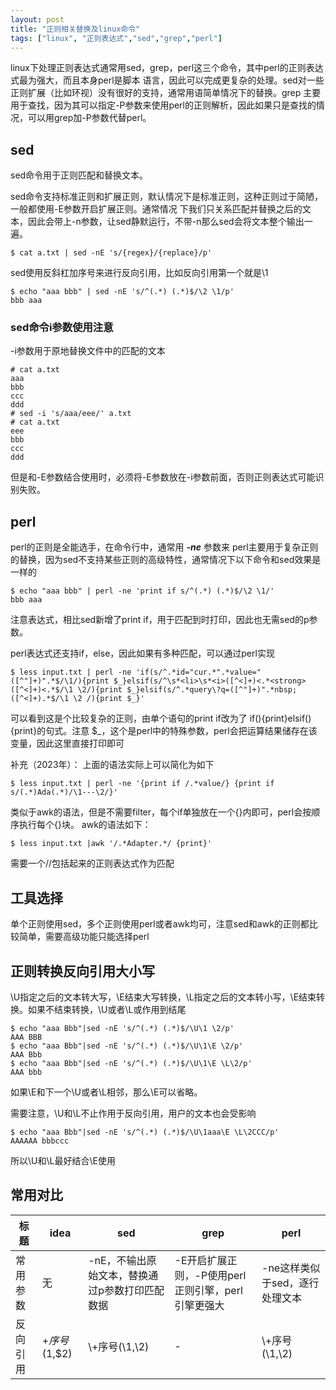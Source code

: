 ```yaml
---
layout: post
title: "正则相关替换及linux命令"
tags: ["linux", "正则表达式","sed","grep","perl"]
---
```


linux下处理正则表达式通常用sed，grep，perl这三个命令，其中perl的正则表达式最为强大，而且本身perl是脚本
语言，因此可以完成更复杂的处理。sed对一些正则扩展（比如环视）没有很好的支持，通常用语简单情况下的替换。grep
主要用于查找，因为其可以指定-P参数来使用perl的正则解析，因此如果只是查找的情况，可以用grep加-P参数代替perl。

## sed
sed命令用于正则匹配和替换文本。

sed命令支持标准正则和扩展正则，默认情况下是标准正则，这种正则过于简陋，一般都使用-E参数开启扩展正则。通常情况
下我们只关系匹配并替换之后的文本，因此会带上-n参数，让sed静默运行，不带-n那么sed会将文本整个输出一遍。

```shell
$ cat a.txt | sed -nE 's/{regex}/{replace}/p'
```
sed使用反斜杠加序号来进行反向引用，比如反向引用第一个就是\1
```shell
$ echo "aaa bbb" | sed -nE 's/^(.*) (.*)$/\2 \1/p'
bbb aaa
```

### sed命令i参数使用注意
-i参数用于原地替换文件中的匹配的文本
```shell
# cat a.txt 
aaa
bbb
ccc
ddd
# sed -i 's/aaa/eee/' a.txt
# cat a.txt 
eee
bbb
ccc
ddd
```
但是和-E参数结合使用时，必须将-E参数放在-i参数前面，否则正则表达式可能识别失败。

## perl
perl的正则是全能选手，在命令行中，通常用 ***-ne*** 参数来
perl主要用于复杂正则的替换，因为sed不支持某些正则的高级特性，通常情况下以下命令和sed效果是一样的
```shell
$ echo "aaa bbb" | perl -ne 'print if s/^(.*) (.*)$/\2 \1/'
bbb aaa
```
注意表达式，相比sed新增了print if，用于匹配到时打印，因此也无需sed的p参数。

perl表达式还支持if，else，因此如果有多种匹配，可以通过perl实现
```shell
$ less input.txt | perl -ne 'if(s/^.*id="cur.*".*value="([^"]+)".*$/\1/){print $_}elsif(s/^\s*<li>\s*<i>([^<]+)<.*<strong>([^<]+)<.*$/\1 \2/){print $_}elsif(s/^.*query\?q=([^"]+)".*nbsp;([^<]+).*$/\1 \2 /){print $_}'
```
可以看到这是个比较复杂的正则，由单个语句的print if改为了 if(){print}elsif(){print}的句式。注意
$_，这个是perl中的特殊参数，perl会把运算结果储存在该变量，因此这里直接打印即可

补充（2023年）：
上面的语法实际上可以简化为如下
```shell
$ less input.txt | perl -ne '{print if /.*value/} {print if s/(.*)Ada(.*)/\1---\2/}'
```
类似于awk的语法，但是不需要filter，每个if单独放在一个{}内即可，perl会按顺序执行每个{}块。
awk的语法如下：
```shell
$ less input.txt |awk '/.*Adapter.*/ {print}'
```
需要一个//包括起来的正则表达式作为匹配

## 工具选择
单个正则使用sed，多个正则使用perl或者awk均可，注意sed和awk的正则都比较简单，需要高级功能只能选择perl


## 正则转换反向引用大小写

\U指定之后的文本转大写，\E结束大写转换，\L指定之后的文本转小写，\E结束转换。如果不结束转换，\U或者\L或作用到结尾
```shell
$ echo "aaa Bbb"|sed -nE 's/^(.*) (.*)$/\U\1 \2/p'
AAA BBB
$ echo "aaa Bbb"|sed -nE 's/^(.*) (.*)$/\U\1\E \2/p'
AAA Bbb
$ echo "aaa Bbb"|sed -nE 's/^(.*) (.*)$/\U\1\E \L\2/p'
AAA bbb
```
如果\E和下一个\U或者\L相邻，那么\E可以省略。

需要注意，\U和\L不止作用于反向引用，用户的文本也会受影响
```shell
$ echo "aaa Bbb"|sed -nE 's/^(.*) (.*)$/\U\1aaa\E \L\2CCC/p'
AAAAAA bbbccc
```
所以\U和\L最好结合\E使用

## 常用对比
| 标题  | idea        | sed                       | grep                            | perl               |
|-----|-------------|---------------------------|---------------------------------|--------------------|
|常用参数| 无           | -nE，不输出原始文本，替换通过p参数打印匹配数据 | -E开启扩展正则，-P使用perl正则引擎，perl引擎更强大 | -ne这样类似于sed，逐行处理文本 |
|反向引用| $+序号($1,$2) | \\+序号(\1,\2)              |-|\\+序号(\1,\2)|
